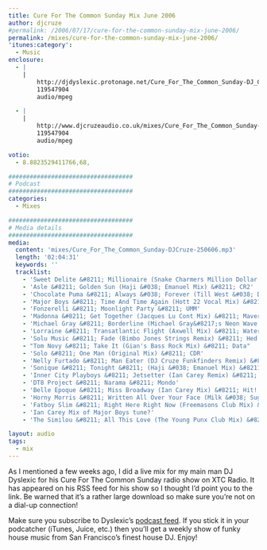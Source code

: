 ```yaml
---
title: Cure For The Common Sunday Mix June 2006
author: djcruze
#permalink: /2006/07/17/cure-for-the-common-sunday-mix-june-2006/
permalink: /mixes/cure-for-the-common-sunday-mix-june-2006/
'itunes:category':
  - Music
enclosure:
  - |
    |
        http://djdyslexic.protonage.net/Cure_For_The_Common_Sunday-DJ_CRUZE.mp3
        119547904
        audio/mpeg

  - |
    |
        http://www.djcruzeaudio.co.uk/mixes/Cure_For_The_Common_Sunday-DJCruze-250606.mp3
        119547904
        audio/mpeg

votio:
  - 8.8823529411766,68,

###################################
# Podcast
###################################
categories:
  - Mixes

###################################
# Media details
###################################
media:
  content: 'mixes/Cure_For_The_Common_Sunday-DJCruze-250606.mp3'
  length: '02:04:31'
  keywords: ''
  tracklist:
    - 'Sweet Delite &#8211; Millionaire (Snake Charmers Million Dollar Club Mix) &#8211; Flawless'
    - 'Asle &#8211; Golden Sun (Haji &#038; Emanuel Mix) &#8211; CR2'
    - 'Chocolate Puma &#8211; Always &#038; Forever (Till West &#038; DJ Delicious Mix) &#8211; Positiva'
    - 'Major Boys &#8211; Time And Time Again (Hott 22 Vocal Mix) &#8211; NO2 '
    - 'Fonzerelli &#8211; Moonlight Party &#8211; UMM'
    - 'Madonna &#8211; Get Together (Jacques Lu Cont Mix) &#8211; Maverick'
    - 'Michael Gray &#8211; Borderline (Michael Gray&#8217;s Neon Wave Dub Mix) &#8211; Eye Industries'
    - 'Lorraine &#8211; Transatlantic Flight (Axwell Mix) &#8211; Waterfall'
    - 'Solu Music &#8211; Fade (Bimbo Jones Strings Remix) &#8211; Hed Kandi'
    - "Tom Novy &#8211; Take It (Gian's Bass Rock Mix) &#8211; Data"
    - 'Solo &#8211; One Man (Original Mix) &#8211; CDR'
    - 'Nelly Furtado &#8211; Man Eater (DJ Cruze Funkfinders Remix) &#8211; CDR'
    - 'Sonique &#8211; Tonight &#8211; (Haji &#038; Emanuel Mix) &#8211; Azuli'
    - 'Inner City Playboys &#8211; Jetsetter (Ian Carey Remix) &#8211; Loaded'
    - 'DT8 Project &#8211; Narama &#8211; Mondo'
    - 'Belle Epoque &#8211; Miss Broadway (Ian Carey Mix) &#8211; Hit! Records'
    - 'Horny Morris &#8211; Written All Over Your Face (Milk &#038; Sugar Dub) &#8211; Feverpitch'
    - 'Fatboy Slim &#8211; Right Here Right Now (Freemasons Club Mix) &#8211; Skint'
    - 'Ian Carey Mix of Major Boys tune?'
    - 'The Similou &#8211; All This Love (The Young Punx Club Mix) &#8211; Direction'

layout: audio
tags:
  - mix
---
```


As I mentioned a few weeks ago, I did a live mix for my main man DJ Dyslexic for his Cure For The Common Sunday radio show on XTC Radio. It has appeared on his RSS feed for his show so I thought I&#8217;d point you to the link. Be warned that it&#8217;s a rather large download so make sure you&#8217;re not on a dial-up connection!

Make sure you subscribe to Dyslexic&#8217;s [podcast feed][1]. If you stick it in your podcatcher (iTunes, Juice, etc.) then you&#8217;ll get a weekly show of funky house music from San Francisco&#8217;s finest house DJ. Enjoy!

[1]: http://feeds.feedburner.com/cureforthecommonsunday
